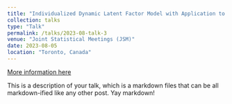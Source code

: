 ```yaml
---
title: "Individualized Dynamic Latent Factor Model with Application to Mobile Health Data"
collection: talks
type: "Talk"
permalink: /talks/2023-08-talk-3
venue: "Joint Statistical Meetings (JSM)"
date: 2023-08-05
location: "Toronto, Canada"
---
```


[More information here](http://example2.com)

This is a description of your talk, which is a markdown files that can be all markdown-ified like any other post. Yay markdown!
